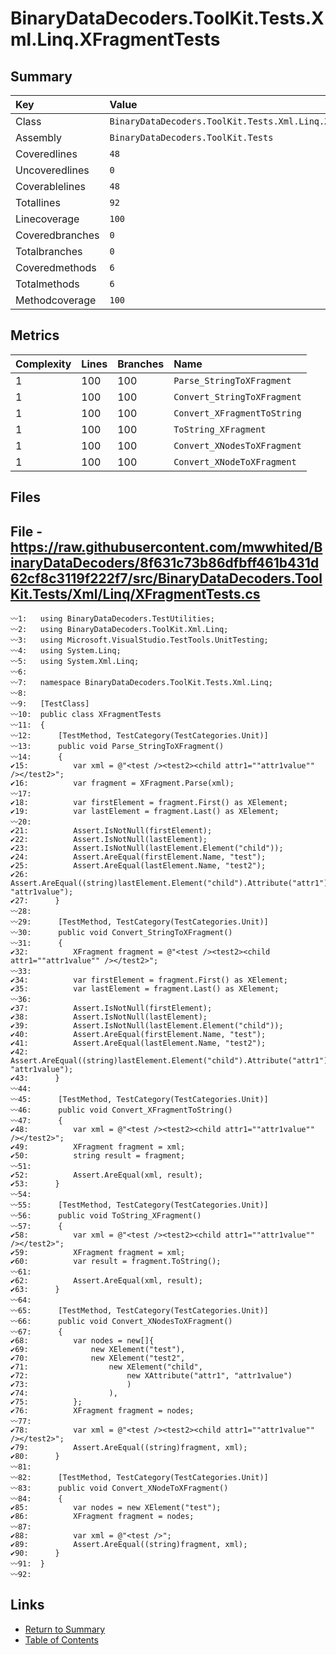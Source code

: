 ﻿# BinaryDataDecoders.ToolKit.Tests.Xml.Linq.XFragmentTests

## Summary

| Key             | Value                                                      |
| :-------------- | :--------------------------------------------------------- |
| Class           | `BinaryDataDecoders.ToolKit.Tests.Xml.Linq.XFragmentTests` |
| Assembly        | `BinaryDataDecoders.ToolKit.Tests`                         |
| Coveredlines    | `48`                                                       |
| Uncoveredlines  | `0`                                                        |
| Coverablelines  | `48`                                                       |
| Totallines      | `92`                                                       |
| Linecoverage    | `100`                                                      |
| Coveredbranches | `0`                                                        |
| Totalbranches   | `0`                                                        |
| Coveredmethods  | `6`                                                        |
| Totalmethods    | `6`                                                        |
| Methodcoverage  | `100`                                                      |

## Metrics

| Complexity | Lines | Branches | Name                        |
| :--------- | :---- | :------- | :-------------------------- |
| 1          | 100   | 100      | `Parse_StringToXFragment`   |
| 1          | 100   | 100      | `Convert_StringToXFragment` |
| 1          | 100   | 100      | `Convert_XFragmentToString` |
| 1          | 100   | 100      | `ToString_XFragment`        |
| 1          | 100   | 100      | `Convert_XNodesToXFragment` |
| 1          | 100   | 100      | `Convert_XNodeToXFragment`  |

## Files

## File - https://raw.githubusercontent.com/mwwhited/BinaryDataDecoders/8f631c73b86dfbff461b431d62cf8c3119f222f7/src/BinaryDataDecoders.ToolKit.Tests/Xml/Linq/XFragmentTests.cs

```CSharp
〰1:   using BinaryDataDecoders.TestUtilities;
〰2:   using BinaryDataDecoders.ToolKit.Xml.Linq;
〰3:   using Microsoft.VisualStudio.TestTools.UnitTesting;
〰4:   using System.Linq;
〰5:   using System.Xml.Linq;
〰6:   
〰7:   namespace BinaryDataDecoders.ToolKit.Tests.Xml.Linq;
〰8:   
〰9:   [TestClass]
〰10:  public class XFragmentTests
〰11:  {
〰12:      [TestMethod, TestCategory(TestCategories.Unit)]
〰13:      public void Parse_StringToXFragment()
〰14:      {
✔15:          var xml = @"<test /><test2><child attr1=""attr1value"" /></test2>";
✔16:          var fragment = XFragment.Parse(xml);
〰17:  
✔18:          var firstElement = fragment.First() as XElement;
✔19:          var lastElement = fragment.Last() as XElement;
〰20:  
✔21:          Assert.IsNotNull(firstElement);
✔22:          Assert.IsNotNull(lastElement);
✔23:          Assert.IsNotNull(lastElement.Element("child"));
✔24:          Assert.AreEqual(firstElement.Name, "test");
✔25:          Assert.AreEqual(lastElement.Name, "test2");
✔26:          Assert.AreEqual((string)lastElement.Element("child").Attribute("attr1"), "attr1value");
✔27:      }
〰28:  
〰29:      [TestMethod, TestCategory(TestCategories.Unit)]
〰30:      public void Convert_StringToXFragment()
〰31:      {
✔32:          XFragment fragment = @"<test /><test2><child attr1=""attr1value"" /></test2>";
〰33:  
✔34:          var firstElement = fragment.First() as XElement;
✔35:          var lastElement = fragment.Last() as XElement;
〰36:  
✔37:          Assert.IsNotNull(firstElement);
✔38:          Assert.IsNotNull(lastElement);
✔39:          Assert.IsNotNull(lastElement.Element("child"));
✔40:          Assert.AreEqual(firstElement.Name, "test");
✔41:          Assert.AreEqual(lastElement.Name, "test2");
✔42:          Assert.AreEqual((string)lastElement.Element("child").Attribute("attr1"), "attr1value");
✔43:      }
〰44:  
〰45:      [TestMethod, TestCategory(TestCategories.Unit)]
〰46:      public void Convert_XFragmentToString()
〰47:      {
✔48:          var xml = @"<test /><test2><child attr1=""attr1value"" /></test2>";
✔49:          XFragment fragment = xml;
✔50:          string result = fragment;
〰51:  
✔52:          Assert.AreEqual(xml, result);
✔53:      }
〰54:  
〰55:      [TestMethod, TestCategory(TestCategories.Unit)]
〰56:      public void ToString_XFragment()
〰57:      {
✔58:          var xml = @"<test /><test2><child attr1=""attr1value"" /></test2>";
✔59:          XFragment fragment = xml;
✔60:          var result = fragment.ToString();
〰61:  
✔62:          Assert.AreEqual(xml, result);
✔63:      }
〰64:  
〰65:      [TestMethod, TestCategory(TestCategories.Unit)]
〰66:      public void Convert_XNodesToXFragment()
〰67:      {
✔68:          var nodes = new[]{
✔69:              new XElement("test"),
✔70:              new XElement("test2",
✔71:                  new XElement("child",
✔72:                      new XAttribute("attr1", "attr1value")
✔73:                      )
✔74:                  ),
✔75:          };
✔76:          XFragment fragment = nodes;
〰77:  
✔78:          var xml = @"<test /><test2><child attr1=""attr1value"" /></test2>";
✔79:          Assert.AreEqual((string)fragment, xml);
✔80:      }
〰81:  
〰82:      [TestMethod, TestCategory(TestCategories.Unit)]
〰83:      public void Convert_XNodeToXFragment()
〰84:      {
✔85:          var nodes = new XElement("test");
✔86:          XFragment fragment = nodes;
〰87:  
✔88:          var xml = @"<test />";
✔89:          Assert.AreEqual((string)fragment, xml);
✔90:      }
〰91:  }
〰92:  
```

## Links

* [Return to Summary](Summary.md)
* [Table of Contents](../TOC.md)


